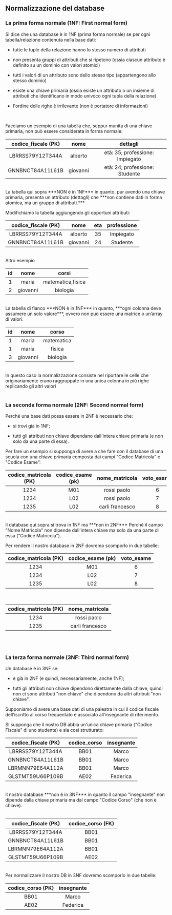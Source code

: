 ## Normalizzazione del database

### La prima forma normale (1NF: First normal form)
Si dice che una database è in 1NF (prima forma normale) se per ogni tabella/relazione contenuta nella base dati:

- tutte le tuple della relazione hanno lo stesso numero di attributi

- non presenta gruppi di attributi che si ripetono (ossia ciascun attributo è definito su un dominio con valori
atomici)

- tutti i valori di un attributo sono dello stesso tipo (appartengono allo stesso dominio)

- esiste una chiave primaria (ossia esiste un attributo o un insieme di attributi che identificano in modo univoco
ogni tupla della relazione)

- l'ordine delle righe è irrilevante (non è portatore di informazioni)
<br>

Facciamo un esempio di una tabella che, seppur munita di una chiave primaria, non può essere considerata in forma normale:
<br>

|codice_fiscale (PK)|nome|dettagli|
|:-:|:-:|:-:|
|LBRRSS79Y12T344A|alberto|età: 35; professione: Impiegato|
|GNNBNCT84A11L61B|giovanni|età: 24; professione: Studente|

<br>
La tabella qui sopra ***NON è in 1NF*** in quanto, pur avendo una chiave primaria,
presenta un attributo (dettagli) che ***non contiene dati in forma atomica, ma un
gruppo di attributi.***

Modifichiamo la tabella aggiungendo gli opportuni attributi:
<br>

|codice_fiscale (PK)|nome|eta|professione
|:-:|:-:|:-:|:-:|
|LBRRSS79Y12T344A|alberto|35|Impiegato|
|GNNBNCT84A11L61B|giovanni|24|Studente|

<br>
Altro esempio
<br>

|id|nome|corsi|
|:-:|:-:|:-:|
|1|maria|matematica,fisica|
|2|giovanni|biologia|

<br>
La tabella di fianco ***NON è in 1NF*** in quanto, ***ogni colonna deve
assumere un solo valore***, ovvero non può essere una matrice o
un’array di valori.
<br>

|id|nome|corso|
|:-:|:-:|:-:|   
|1|maria|matematica|
|1|maria|fisica|
|3|giovanni|biologia|

<br>
In questo caso la normalizzazione consiste nel riportare le celle
che originariamente erano raggruppate in una unica colonna in più
righe replicando gli altri valori
<br><br>

### La seconda forma normale (2NF: Second normal form)

Perché una base dati possa essere in 2NF è necessario che:
- si trovi già in 1NF;

- tutti gli attributi non chiave dipendano dall'intera chiave primaria (e non solo da una parte di essa).

Per fare un esempio si supponga di avere a che fare con il database di una scuola con una chiave primaria composta dai campi "Codice Matricola" e "Codice Esame”:
<br>

|codice_matricola (PK)|codice_esame (pk)|nome_matricola|voto_esame|
|:-:|:-:|:-:|:-:|
|1234|M01|rossi paolo|6|
|1234|L02|rossi paolo|7|
|1235|L02|carli francesco|8|

<br>
Il database qui sopra si trova in 1NF ma ***non in 2NF***
Perché il campo "Nome Matricola" non dipende dall'intera chiave ma solo da una parte di essa
("Codice Matricola").

Per rendere il nostro database in 2NF dovremo scomporlo in due tabelle:
<br>

|codice_matricola (PK)|codice_esame (pk)|voto_esame|
|:-:|:-:|:-:|
|1234|M01|6|
|1234|L02|7|
|1235|L02|8|

<br>

|codice_matricola (PK)|nome_matricola|
|:-:|:-:|
|1234|rossi paolo|
|1235|carli francesco|

<br><br>

### La terza forma normale (3NF: Third normal form)

Un database è in 3NF se:
-  è già in 2NF (e quindi, necessariamente, anche 1NF);

- tutti gli attributi non chiave dipendono direttamente dalla
chiave, quindi non ci sono attributi "non chiave" che dipendono da
altri attributi "non chiave".

Supponiamo di avere una base dati di una palestra in cui il codice fiscale dell'iscritto al corso frequentato è associato all'insegnante di riferimento.

Si supponga che il nostro DB abbia un'unica chiave primaria ("Codice Fiscale" di uno studente) e sia così strutturato:
<br>

|codice_fiscale (PK)|codice_corso|insegnante|
|:-:|:-:|:-:|
|LBRRSS79Y12T344A|BB01|Marco|
|GNNBNCT84A11L61B|BB01|Marco|
|LBRMNN79E64A112A|BB01|Marco|
|GLSTMT59U66P109B|AE02|Federica|

<br>
Il nostro database ***non è in 3NF*** in quanto il campo "insegnante" non dipende dalla chiave
primaria ma dal campo "Codice Corso" (che non è chiave).
<br><br>

|codice_fiscale (PK)|codice_corso (FK)|
|:-:|:-:|
|LBRRSS79Y12T344A|BB01|
|GNNBNCT84A11L61B|BB01|
|LBRMNN79E64A112A|BB01|
|GLSTMT59U66P109B|AE02|

<br>
Per normalizzare il nostro DB in 3NF dovremo scomporlo in due tabelle:
<br>

|codice_corso (PK)|insegnante|
|:-:|:-:|
|BB01|Marco|
|AE02|Federica|